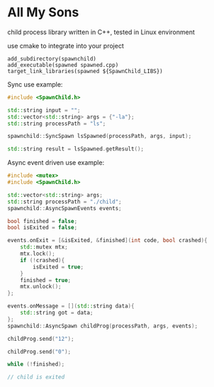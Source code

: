 # All My Sons

child process library written in C++,
tested in Linux environment

use cmake to integrate into your project

```
add_subdirectory(spawnchild)
add_executable(spawned spawned.cpp)
target_link_libraries(spawned ${SpawnChild_LIBS})
```

Sync use example:

```c++
#include <SpawnChild.h>

std::string input = "";
std::vector<std::string> args = {"-la"};
std::string processPath = "ls";

spawnchild::SyncSpawn lsSpawned(processPath, args, input);

std::string result = lsSpawned.getResult();
```

Async event driven use example:

```c++
#include <mutex>
#include <SpawnChild.h>

std::vector<std::string> args;
std::string processPath = "./child";
spawnchild::AsyncSpawnEvents events;

bool finished = false;
bool isExited = false;

events.onExit = [&isExited, &finished](int code, bool crashed){
    std::mutex mtx;
    mtx.lock();
    if (!crashed){
        isExited = true;
    }
    finished = true;
    mtx.unlock();
};

events.onMessage = [](std::string data){
    std::string got = data;
};
spawnchild::AsyncSpawn childProg(processPath, args, events);

childProg.send("12");

childProg.send("0");

while (!finished);

// child is exited

```
